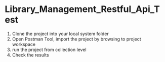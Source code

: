 # Library_Management_Restful_Api_Test

1. Clone the project into your local system folder
2. Open Postman Tool, import the project by browsing to project workspace 
3. run the project from collection level
4. Check the results

